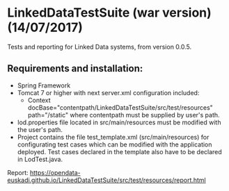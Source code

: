 # LinkedDataTestSuite (war version)(14/07/2017)
Tests and reporting for Linked Data systems, from version 0.0.5.

## Requirements and installation:
- Spring Framework
- Tomcat 7 or higher with next server.xml configuration included:
	- Context docBase="contentpath/LinkedDataTestSuite/src/test/resources" path="/static"
	where contentpath must be supplied by user's path.
- lod.properties file located in src/main/resources must be modified with the user's path.
- Project contains the file test_template.xml (src/main/resources) for configurating test cases which can be modified
with the application deployed. Test cases declared in the template also have to be declared in LodTest.java.

Report: https://opendata-euskadi.github.io/LinkedDataTestSuite/src/test/resources/report.html